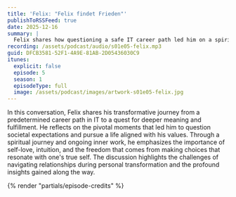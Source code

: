 ```yaml
---
title: 'Felix: "Felix findet Frieden"'
publishToRSSFeed: true
date: 2025-12-16
summary: |
  Felix shares how questioning a safe IT career path led him on a spiritual journey of self-love, intuition, and courageous choices to build a life aligned with his true values.
recording: /assets/podcast/audio/s01e05-felix.mp3
guid: DFCB3581-52F1-4A9E-81AB-2D05436030C9
itunes:
  explicit: false
  episode: 5
  season: 1
  episodeType: full
  image: /assets/podcast/images/artwork-s01e05-felix.jpg
---
```


In this conversation, Felix shares his transformative journey from a predetermined career path in IT to a quest for deeper meaning and fulfillment. He reflects on the pivotal moments that led him to question societal expectations and pursue a life aligned with his values. Through a spiritual journey and ongoing inner work, he emphasizes the importance of self-love, intuition, and the freedom that comes from making choices that resonate with one's true self. The discussion highlights the challenges of navigating relationships during personal transformation and the profound insights gained along the way.

{% render "partials/episode-credits" %}
